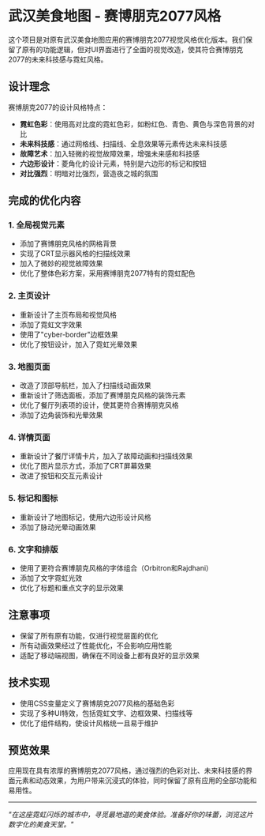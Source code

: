 # 武汉美食地图 - 赛博朋克2077风格

这个项目是对原有武汉美食地图应用的赛博朋克2077视觉风格优化版本。我们保留了原有的功能逻辑，但对UI界面进行了全面的视觉改造，使其符合赛博朋克2077的未来科技感与霓虹风格。

## 设计理念

赛博朋克2077的设计风格特点：

- **霓虹色彩**：使用高对比度的霓虹色彩，如粉红色、青色、黄色与深色背景的对比
- **未来科技感**：通过网格线、扫描线、全息效果等元素传达未来科技感
- **故障艺术**：加入轻微的视觉故障效果，增强未来感和科技感
- **六边形设计**：菱角化的设计元素，特别是六边形的标记和按钮
- **对比强烈**：明暗对比强烈，营造夜之城的氛围

## 完成的优化内容

### 1. 全局视觉元素

- 添加了赛博朋克风格的网格背景
- 实现了CRT显示器风格的扫描线效果
- 加入了微妙的视觉故障效果
- 优化了整体色彩方案，采用赛博朋克2077特有的霓虹配色

### 2. 主页设计

- 重新设计了主页布局和视觉风格
- 添加了霓虹文字效果
- 使用了"cyber-border"边框效果
- 优化了按钮设计，加入了霓虹光晕效果

### 3. 地图页面

- 改造了顶部导航栏，加入了扫描线动画效果
- 重新设计了筛选面板，添加了赛博朋克风格的装饰元素
- 优化了餐厅列表项的设计，使其更符合赛博朋克风格
- 添加了边角装饰和光晕效果

### 4. 详情页面

- 重新设计了餐厅详情卡片，加入了故障动画和扫描线效果
- 优化了图片显示方式，添加了CRT屏幕效果
- 改进了按钮和交互元素设计

### 5. 标记和图标

- 重新设计了地图标记，使用六边形设计风格
- 添加了脉动光晕动画效果

### 6. 文字和排版

- 使用了更符合赛博朋克风格的字体组合（Orbitron和Rajdhani）
- 添加了文字霓虹光效
- 优化了标题和重点文字的显示效果

## 注意事项

- 保留了所有原有功能，仅进行视觉层面的优化
- 所有动画效果经过了性能优化，不会影响应用性能
- 适配了移动端视图，确保在不同设备上都有良好的显示效果

## 技术实现

- 使用CSS变量定义了赛博朋克2077风格的基础色彩
- 实现了多种UI特效，包括霓虹文字、边框效果、扫描线等
- 优化了组件结构，使设计风格统一且易于维护

## 预览效果

应用现在具有浓厚的赛博朋克2077风格，通过强烈的色彩对比、未来科技感的界面元素和动态效果，为用户带来沉浸式的体验，同时保留了原有应用的全部功能和易用性。

---

*"在这座霓虹闪烁的城市中，寻觅最地道的美食体验。准备好你的味蕾，浏览这片数字化的美食天堂。"*
